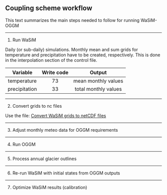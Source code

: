 ## Coupling scheme workflow
This text summarizes the main steps needed to follow for running WaSiM-OGGM
_____

1. Run WaSiM

Daily (or sub-daily) simulations. Monthly mean and sum grids for temperature and precipitation have to be created, respectively. This is done in the interpolation section of the control file.

Variable      | Write code  | Output                
:-----------: |:-----------:| :--------------------:
temperature   | 73          | mean monthly values   
precipitation | 33          | total monthly values 

_____
2. Convert grids to nc files

Use the file: [Convert WaSiM grids to netCDF files](../main/convert_raster_to_nc.py)

_____
3. Adjust monthly meteo data for OGGM requirements


_____
4. Run OGGM


_____
5. Process annual glacier outlines


_____
6. Re-run WaSiM with initial states from OGGM outputs


_____
7. Optimize WaSiM results (calibration)
